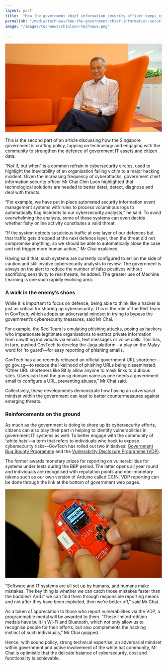 ```yaml
---
layout: post
title:  "How the government chief information security officer keeps cyberspace secure - Part 2"
permalink: "/media/technews/how-the-government-chief-information-security-officer-keeps-cyberspace secure-part2"
image: "/images/technews/chinloon-technews.png"

---
```


![Chin Loon GovTech interview](/images/technews/chinloon-technews.png)

This is the second part of an article discussing how the Singapore government is crafting policy, tapping on technology and engaging with the community to strengthen the defence of government IT assets and citizen data. 

“Not if, but when” is a common refrain in cybersecurity circles, used to highlight the inevitability of an organisation falling victim to a major hacking incident. Given the increasing frequency of cyberattacks, government chief information security officer Mr Chai Chin Loon highlighted that technological solutions are needed to better deter, detect, diagnose and deal with threats. 

“For example, we have put in place automated security information event management systems with rules to process voluminous logs to automatically flag incidents to our cybersecurity analysts,” he said. To avoid overwhelming the analysts, some of these systems can even decide whether fishy online activity constitutes a valid threat.

“If the system detects suspicious traffic at one layer of our defences but that traffic gets dropped at the next defence layer, then the threat did not compromise anything, so we should be able to automatically close the case and not trigger more human action,” Mr Chai explained.

Having said that, such systems are currently configured to err on the side of caution and still involve cybersecurity analysts to review. The government is always on the alert to reduce the number of false positives without sacrificing sensitivity to real threats, he added.  The greater use of Machine Learning is one such rapidly evolving area.

### **A walk in the enemy’s shoes**

While it is important to focus on defence, being able to think like a hacker is just as critical for shoring up cybersecurity. This is the role of the Red Team in GovTech, which adopts an adversarial mindset in trying to bypass the government’s cybersecurity measures, said Mr Chai.

For example, the Red Team is emulating phishing attacks, posing as hackers who impersonate legitimate organisations to extract private information from unwitting individuals via emails, text messages or voice calls. This has, in turn, pushed GovTech to develop the Jaga platform—a play on the Malay word for ‘to guard’—for easy reporting of phishing emails. 

GovTech has also recently released an official government URL shortener—go.gov.sg—to reduce the likelihood of phishing URLs being disseminated. “Other URL shorteners like Bit.ly allow anyone to mask links to dubious sites.  Users can trust the gov.sg domain name as one needs a government email to configure a URL, preventing abuses,” Mr Chai said. 

Collectively, these developments demonstrate how having an adversarial mindset within the government can lead to better countermeasures against emerging threats. 

### **Reinforcements on the ground**

As much as the government is doing to shore up its cybersecurity efforts, citizens can also play their part in helping to identify vulnerabilities in government IT systems as well. To better engage with the community of ‘white hats’—a term that refers to individuals who hack to expose cybersecurity risks—GovTech has rolled out two initiatives: [Government Bug Bounty Programme](https://www.tech.gov.sg/media/technews/what-you-need-to-know-to-be-a-white-hacker) and the [Vulnerability Disclosure Programme (VDP)](https://www.tech.gov.sg/report_vulnerability).

The former awards monetary prizes for reporting on vulnerabilities for systems under tests during the BBP period. The latter opens all year round and individuals are recognised with reputation points and non-monetary tokens such as our own version of Arduino called C01N. VDP reporting can be done through the link at the bottom of government web pages.

![Chin Loon GovTech interview](/images/technews/chinloon-technews1.png)

“Software and IT systems are all set up by humans, and humans make mistakes. The key thing is whether we can catch those mistakes faster than the baddies? And if we can find them through responsible reporting means and not after they have been exploited, then we’re better off,” said Mr Chai.

As a token of appreciation to those who report vulnerabilities via the VDP, a programmable medal will be awarded to them. “These limited-edition medals have built in Wi-Fi and Bluetooth, which not only allow us to recognise people for their efforts, but also complements the hacking instinct of such individuals,” Mr Chai quipped.

Hence, with sound policy, strong technical expertise, an adversarial mindset within government and active involvement of the white hat community, Mr Chai is optimistic that the delicate balance of cybersecurity, cost and functionality is achievable. 

